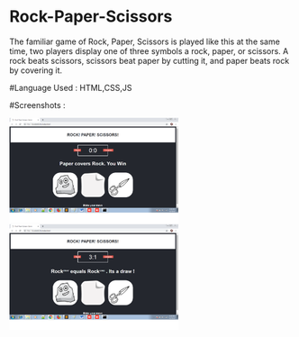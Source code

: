 # Rock-Paper-Scissors
The familiar game of Rock, Paper, Scissors is played like this at the same time, two players display one of three symbols a rock, paper, or scissors. A rock beats scissors, scissors beat paper by cutting it, and paper beats rock by covering it.

#Language Used : 
HTML,CSS,JS

#Screenshots :

<img src="https://github.com/subhaasree/Rock-Paper-Scissors/blob/master/assets/snap1.png" alt="Sign in" width="300">
<img src="https://github.com/subhaasree/Rock-Paper-Scissors/blob/master/assets/snap2.png" alt="Sign in" width="300">


      
